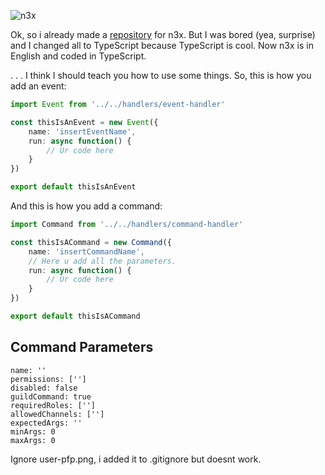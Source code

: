 ![n3x](https://github.com/ItsAmex/n3x-TypeScript/blob/main/github/n3x-banner.png)

Ok, so i already made a [repository](https://github.com/ItsAmex/n3x) for n3x. But I was bored (yea, surprise) and I changed all to TypeScript because TypeScript is cool. Now n3x is in English and coded in TypeScript.

. . . I think I should teach you how to use some things.
So, this is how you add an event:

```ts
import Event from '../../handlers/event-handler'

const thisIsAnEvent = new Event({
    name: 'insertEventName',
    run: async function() {
        // Ur code here
    }
})

export default thisIsAnEvent
```

And this is how you add a command:
```ts
import Command from '../../handlers/command-handler'

const thisIsACommand = new Command({
    name: 'insertCommandName',
    // Here u add all the parameters.
    run: async function() {
        // Ur code here
    }
})

export default thisIsACommand
```

## Command Parameters

```
name: ''
permissions: ['']
disabled: false
guildCommand: true
requiredRoles: ['']
allowedChannels: ['']
expectedArgs: ''
minArgs: 0
maxArgs: 0
```

Ignore user-pfp.png, i added it to .gitignore but doesnt work.